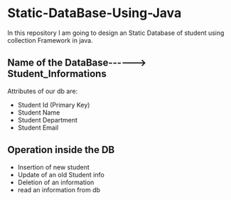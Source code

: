 # Static-DataBase-Using-Java
In this repository I am going to design an Static Database of student using collection Framework in java.

## Name of the DataBase------> Student_Informations
Attributes of our db are:
* Student Id (Primary Key)
* Student Name
* Student Department
* Student Email
## Operation inside the DB
* Insertion of new student
* Update of an old Student info
* Deletion of an information
* read an information from db

